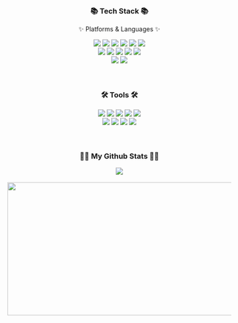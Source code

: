 <div align=center>
	  <h3>📚 Tech Stack 📚</h3>
	  <p>✨ Platforms & Languages ✨</p>
</div>
<div align="center">
	<img src="https://img.shields.io/badge/Java-007396?style=flat&logo=openjdk&logoColor=white" />
	<img src="https://img.shields.io/badge/Spring-6DB33F?style=flat&logo=Spring&logoColor=white" />
	<img src="https://img.shields.io/badge/Springboot-6DB33F?style=flat&logo=springboot&logoColor=white" />
	<img src="https://img.shields.io/badge/JavaScript-F7DF1E?style=flat&logo=JavaScript&logoColor=white" />
	<img src="https://img.shields.io/badge/HTML-E34F26?style=flat&logo=html5&logoColor=white" />
  	<img src="https://img.shields.io/badge/CSS-1572B6?style=flat&logo=css3&logoColor=white" />
<br>
	<img src="https://img.shields.io/badge/JSP-007396?style=flat&logo=Conda-Forge&logoColor=white" />
	<img src="https://img.shields.io/badge/jQuery-E34F26?style=flat&logo=jQuery&logoColor=white" />
  	<img src="https://img.shields.io/badge/React-61DAFB?style=flat&logo=react&logoColor=white" />
	<img src="https://img.shields.io/badge/Next.js-000000?style=flat&logo=nextdotjs&logoColor=white" />
	<img src="https://img.shields.io/badge/Python-3776AB?style=flat&logo=python&logoColor=white" />
<br>
	<img src="https://img.shields.io/badge/OracleDB-F80000?style=flat&logo=Oracle&logoColor=white" />
	<img src="https://img.shields.io/badge/MariaDB-003545?style=flat&logo=MariaDB&logoColor=white" />
</div>
<br>
<br>

<div align=center>
    <h3>🛠 Tools 🛠</h3>
</div>
<div align=center>
  	<img src="https://img.shields.io/badge/Eclipse%20IDE-2C2255?style=flat&logo=EclipseIDE&logoColor=white" />
	<img src="https://img.shields.io/badge/Tomcat-F78C40?style=flat&logo=ApacheTomcat&logoColor=white" />
 	<img src="https://img.shields.io/badge/GitHub-181717?style=flat&logo=GitHub&logoColor=white" />
 	<img src="https://img.shields.io/badge/AWS-FA6423?style=flat&logo=AmazonAWS&logoColor=white" />
	<img src="https://img.shields.io/badge/Mybatis-000000?style=flat&logo=Conda-Forge&logoColor=white" />

  <br>
  	<img src="https://img.shields.io/badge/Figma-F24E1E?style=flat&logo=figma&logoColor=white" />
	<img src="https://img.shields.io/badge/Discord-5865F2?style=flat&logo=discord&logoColor=white" />
  	<img src="https://img.shields.io/badge/Postman-FF6C37?style=flat&logo=postman&logoColor=white" />
  	<img src="https://img.shields.io/badge/Trello-0052CC?style=flat&logo=trello&logoColor=white" />
</div>
<br>
<br>

<div align=center>
    <h3>👩‍💻 My Github Stats 👩‍💻</h3>
</div>
<div align=center>
  <img src="https://github-readme-stats.vercel.app/api/top-langs/?username=hocube&layout=compact"><br><br>
</div>

<div align=center>
	<a href="https://github.com/devxb/gitanimals">
	<img
	  src="https://render.gitanimals.org/farms/hocube"
	  width="600"
	  height="300"
	/>
	</a>
</div>
